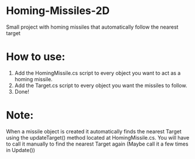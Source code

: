 # Homing-Missiles-2D
Small project with homing missiles that automatically follow the nearest target

# How to use:

1) Add the HomingMissile.cs script to every object you want to act as a homing missile.
2) Add the Target.cs script to every object you want the missiles to follow.
3) Done!

# Note:
When a missile object is created it automatically finds the nearest Target using the updateTarget() method located at HomingMissile.cs. You will have to call it manually to find the nearest Target again (Maybe call it a few times in Update())